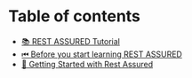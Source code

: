 # Table of contents

* [📚 REST ASSURED Tutorial](README.md)
* [⏮ Before you start learning REST ASSURED](<README (1).md>)
* [🚀 Getting Started with Rest Assured](getting-started-with-rest-assured.md)
